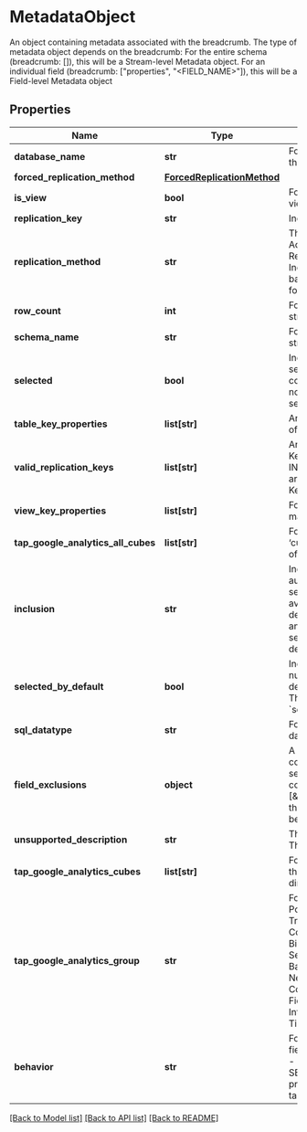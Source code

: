 # MetadataObject

An object containing metadata associated with the breadcrumb. The type of metadata object depends on the breadcrumb: For the entire schema (breadcrumb: []), this will be a Stream-level Metadata object. For an individual field (breadcrumb: [\"properties\", \"<FIELD_NAME>\"]), this will be a Field-level Metadata object
## Properties
Name | Type | Description | Notes
------------ | ------------- | ------------- | -------------
**database_name** | **str** | For database sources only. The name of the database containing the stream.  | [optional]
**forced_replication_method** | [**ForcedReplicationMethod**](ForcedReplicationMethod.md) |  | [optional]
**is_view** | **bool** | For database sources only. Indicates if the stream is a database view.  | [optional]
**replication_key** | **str** | Indicates the field being used as the stream’s Replication Key.  | [optional]
**replication_method** | **str** | The Replication Method the stream uses to replicate data. Accepted values are: FULL_TABLE - The stream is using Full Table Replication INCREMENTAL - The stream is using Key-based Incremental Replication LOG_BASED - The stream is using Log-based Incremental Replication. Note: This method is only available for certain database sources, and requires additional setup to use.  | [optional]
**row_count** | **int** | For database sources only. The number of rows (records) in the stream.  | [optional]
**schema_name** | **str** | For database sources only. The name of the schema containing the stream.  | [optional]
**selected** | **bool** | Indicates whether a field should be included in a stream’s field selection list. This value will be present only if the stream containing the field is selected (selected: true). null - The value has not been set true - The field is selected false - The field is not selected  | [optional]
**table_key_properties** | **list[str]** | An array of strings listing the fields that make up the key properties of the table. These are the table’s defined Primary Keys.  | [optional]
**valid_replication_keys** | **list[str]** | An array of strings indicating the fields valid for use as Replication Keys in Key-based Incremental Replication (replication-method: INCREMENTAL). Note: For SaaS sources, the fields listed in this array are pre-defined by Stitch and will be used as the Replication Keys for the stream. They cannot be modified.  | [optional]
**view_key_properties** | **list[str]** | For database sources only. An array of strings listing the fields that make up the key properties of the view.  | [optional]
**tap_google_analytics_all_cubes** | **list[str]** | For Google Analytics sources only. An array of strings listing all the ‘cubes’ available in the Google Analytics source. A cube is a group of metrics and dimensions that are compatible together.  | [optional]
**inclusion** | **str** | Indicates when a field will be included. Possible values are: automatic - The field is included all the time, regardless of selected-by-default and selected values available - The field is available for selection. The field will be included if selected-by-default or selected is true. unsupported - The field is unsupported and will not be included, regardless of selected-by-default and selected values If a field is unsupported, the &#x60;unsupported-description&#x60; attribute may provide additonal information.  | [optional]
**selected_by_default** | **bool** | Indicates if a field will be selected by default. Possible values are: null - The value has not been set true - The field is selected by default and is included regardless of the &#x60;selected&#x60; value false - The field is not selected by default. The field will be included if the &#x60;selected value&#x60; is true.  | [optional]
**sql_datatype** | **str** | For database sources only. The data type of a column from a database.  | [optional]
**field_exclusions** | **object** | A list of arrays, each array containing an array of strings that correspond to fields that are incompatible when the current field is selected. For example: If the metadata for a DeviceOS field contains a fieldExclusion of [\&quot;properties\&quot;:\&quot;ImpressionLostToBidPercent\&quot;], then the DeviceOS and ImpressionLostToBidPercent fields cannot be selected together in the stream.  | [optional]
**unsupported_description** | **str** | The reason a field is unsupported (&#x60;inclusion&#x60;: unsupported). Note: This is not available for all sources.  | [optional]
**tap_google_analytics_cubes** | **list[str]** | For Google Analytics sources only. An array of strings containing the ‘cubes’ the field is a part of. A cube is a group of metrics and dimensions that are compatible together.  | [optional]
**tap_google_analytics_group** | **str** | For Google Analytics sources only. The group the field belongs to. Possible values are: - Ad Exchange - Adsense - Adwords - App Tracking - Audience - Channel Grouping - Content Experiments - Content Grouping - Custom Variables or Columns - DoubleClick Bid Manager - DoubleClick Campaign Manager - DoubleClick Search - DoubleClick for Publishers - DoubleClick for Publishers Backfill - Ecommerce - Event Tracking - Exceptions - Geo Network - Goal Conversions - Internal Search - Lifetime Value and Cohorts - Page Tracking - Platform or Device - Publisher - Report Fields - Session - Site Speed - Social Activities - Social Interactions - System - Time - Traffic Sources - User - User Timings  | [optional]
**behavior** | **str** | For Google Analytics and Google Ads sources only. The type of field. Possible values are: - ATTRIBUTE - Goolgle Ads sources only - METRIC - DIMENSION - Google Analytics sources only - SEGMENT - Goolgle Ads sources only Note: This property won’t be present for Google Analytics fields where tap_google_analytics.group: Report Fields.  | [optional]

[[Back to Model list]](../README.md#documentation-for-models) [[Back to API list]](../README.md#documentation-for-api-endpoints) [[Back to README]](../README.md)


